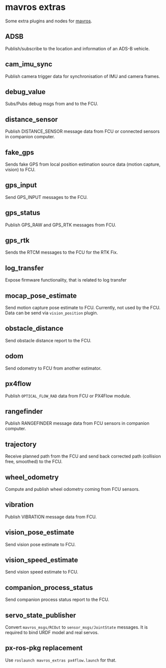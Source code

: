 mavros extras
=============

Some extra plugins and nodes for [mavros][mr].


ADSB
----

Publish/subscribe to the location and information of an ADS-B vehicle.


cam\_imu\_sync
--------------

Publish camera trigger data for synchronisation of IMU and camera frames.


debug\_value
------------

Subs/Pubs debug msgs from and to the FCU.


distance\_sensor
----------------

Publish DISTANCE\_SENSOR message data from FCU or connected sensors in companion computer.


fake\_gps
---------

Sends fake GPS from local position estimation source data (motion capture, vision) to FCU.


gps\_input
-----------

Send GPS\_INPUT messages to the FCU.


gps\_status
-----------

Publish GPS\_RAW and GPS\_RTK messages from FCU.


gps\_rtk
--------

Sends the RTCM messages to the FCU for the RTK Fix.


log\_transfer
-------------

Expose firmware functionality, that is related to log transfer


mocap\_pose\_estimate
---------------------

Send motion capture pose estimate to FCU.  Currently, not used by the FCU.
Data can be send via `vision_position` plugin.


obstacle\_distance
------------------

Send obstacle distance report to the FCU.


odom
----

Send odometry to FCU from another estimator.


px4flow
-------

Publish `OPTICAL_FLOW_RAD` data from FCU or PX4Flow module.


rangefinder
-----------

Publish RANGEFINDER message data from FCU sensors in companion computer.


trajectory
----------

Receive planned path from the FCU and send back corrected path (collision free, smoothed) to the FCU.


wheel\_odometry
---------------

Compute and publish wheel odometry coming from FCU sensors.


vibration
---------

Publish VIBRATION message data from FCU.


vision\_pose\_estimate
----------------------

Send vision pose estimate to FCU.


vision\_speed\_estimate
-----------------------

Send vision speed estimate to FCU.


companion\_process\_status
--------------------------

Send companion process status report to the FCU.


servo\_state\_publisher
-----------------------

Convert `mavros_msgs/RCOut` to `sensor_msgs/JointState` messages.
It is required to bind URDF model and real servos.


px-ros-pkg replacement
----------------------

Use `roslaunch mavros_extras px4flow.launch` for that.


[mr]: https://github.com/mavlink/mavros
